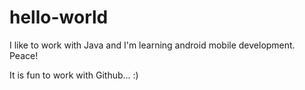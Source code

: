 # hello-world

I like to work with Java and I'm learning android mobile development.
Peace!

It is fun to work with Github... :)
